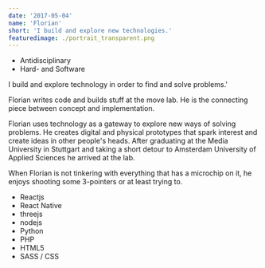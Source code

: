 ```yaml
---
date: '2017-05-04'
name: 'Florian'
short: 'I build and explore new technologies.'
featuredimage: ./portrait_transparent.png
---
```


- Antidisciplinary
- Hard- and Software

I build and explore technology in order to find and solve problems.'

Florian writes code and builds stuff at the move lab. He is the connecting piece between concept and implementation.

Florian uses technology as a gateway to explore new ways of solving problems. He creates digital and physical prototypes that spark interest and create ideas in other people's heads. After graduating at the Media University in Stuttgart and taking a short detour to Amsterdam University of Applied Sciences he arrived at the lab.

When Florian is not tinkering with everything that has a microchip on it, he enjoys shooting some 3-pointers or at least trying to.

- Reactjs
- React Native
- threejs
- nodejs
- Python
- PHP
- HTML5
- SASS / CSS

